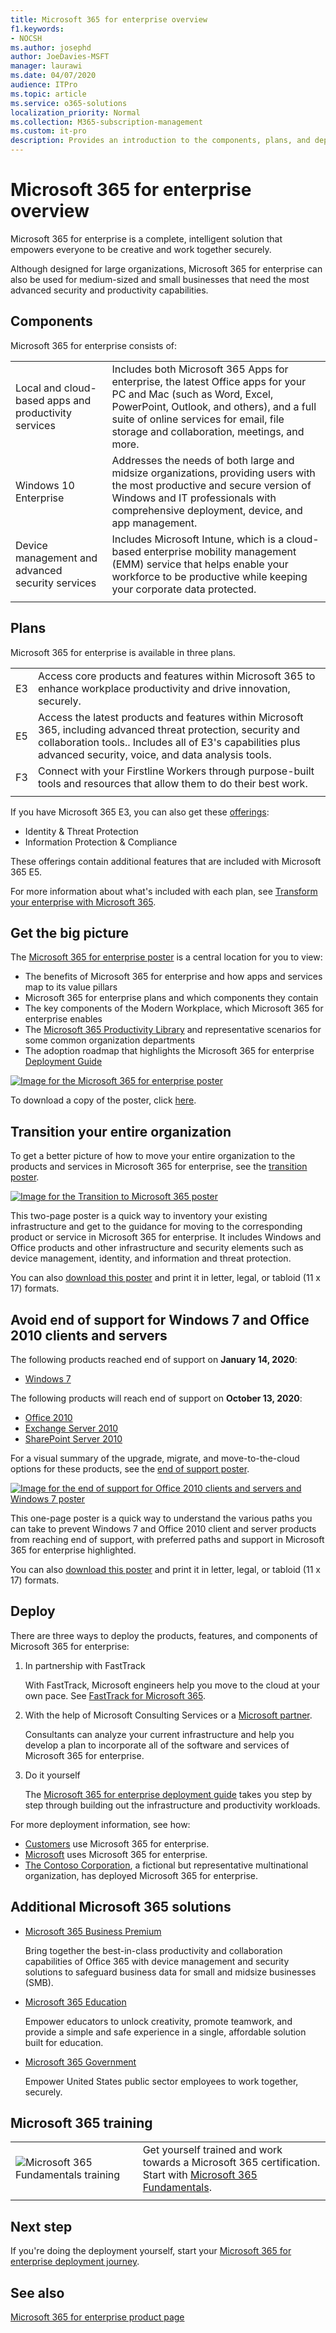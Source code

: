 ```yaml
---
title: Microsoft 365 for enterprise overview
f1.keywords:
- NOCSH
ms.author: josephd
author: JoeDavies-MSFT
manager: laurawi
ms.date: 04/07/2020
audience: ITPro
ms.topic: article
ms.service: o365-solutions
localization_priority: Normal
ms.collection: M365-subscription-management
ms.custom: it-pro
description: Provides an introduction to the components, plans, and deployment paths for Microsoft 365 for enterprise.
---
```


# Microsoft 365 for enterprise overview

Microsoft 365 for enterprise is a complete, intelligent solution that empowers everyone to be creative and work together securely. 

Although designed for large organizations, Microsoft 365 for enterprise can also be used for medium-sized and small businesses that need the most advanced security and productivity capabilities. 

## Components

Microsoft 365 for enterprise consists of:

|||
|:-------|:-----|
| Local and cloud-based apps and productivity services | Includes both Microsoft 365 Apps for enterprise, the latest Office apps for your PC and Mac (such as Word, Excel, PowerPoint, Outlook, and others), and a full suite of online services for email, file storage and collaboration, meetings, and more. |
| Windows 10 Enterprise | Addresses the needs of both large and midsize organizations, providing users with the most productive and secure version of Windows and IT professionals with comprehensive deployment, device, and app management. |
| Device management and advanced security services | Includes Microsoft Intune, which is a cloud-based enterprise mobility management (EMM) service that helps enable your workforce to be productive while keeping your corporate data protected. |
|||

## Plans

Microsoft 365 for enterprise is available in three plans.

|||
|:-------|:-----|
| E3 | Access core products and features within Microsoft 365 to enhance workplace productivity and drive innovation, securely. |
| E5 | Access the latest products and features within Microsoft 365, including advanced threat protection, security and collaboration tools.. Includes all of E3's capabilities plus advanced security, voice, and data analysis tools. |
| F3 | Connect with your Firstline Workers through purpose-built tools and resources that allow them to do their best work. |
|||

If you have Microsoft 365 E3, you can also get these [offerings](https://www.microsoft.com/microsoft-365/blog/2019/01/02/introducing-new-advanced-security-and-compliance-offerings-for-microsoft-365/):

- Identity & Threat Protection
- Information Protection & Compliance

These offerings contain additional features that are included with Microsoft 365 E5.

For more information about what's included with each plan, see [Transform your enterprise with Microsoft 365](https://www.microsoft.com/microsoft-365/compare-microsoft-365-enterprise-plans).

## Get the big picture

The [Microsoft 365 for enterprise poster](../media/m365-poster/Microsoft365Enterprise.pdf) is a central location for you to view:

- The benefits of Microsoft 365 for enterprise and how apps and services map to its value pillars
- Microsoft 365 for enterprise plans and which components they contain 
- The key components of the Modern Workplace, which Microsoft 365 for enterprise enables
- The [Microsoft 365 Productivity Library](https://www.microsoft.com/microsoft-365/success/) and representative scenarios for some common organization departments
- The adoption roadmap that highlights the Microsoft 365 for enterprise [Deployment Guide](deploy-microsoft-365-enterprise.md)

[![Image for the Microsoft 365 for enterprise poster](../media/m365-poster/m365e-poster.png)](../media/m365-poster/Microsoft365Enterprise.pdf)

To download a copy of the poster, click [here](https://github.com/MicrosoftDocs/microsoft-365-docs/raw/public/microsoft-365/media/m365-poster/Microsoft365Enterprise.pdf).


## Transition your entire organization

To get a better picture of how to move your entire organization to the products and services in Microsoft 365 for enterprise, see the [transition poster](../media/deploy-microsoft-365-enterprise/transition-org-to-m365.pdf).

[![Image for the Transition to Microsoft 365 poster](../media/deploy-microsoft-365-enterprise/transition-org-to-m365.png)](../media/deploy-microsoft-365-enterprise/transition-org-to-m365.pdf)

This two-page poster is a quick way to inventory your existing infrastructure and get to the guidance for moving to the corresponding product or service in Microsoft 365 for enterprise. It includes Windows and Office products and other infrastructure and security elements such as device management, identity, and information and threat protection.

You can also [download this poster](https://github.com/MicrosoftDocs/microsoft-365-docs/raw/public/microsoft-365/media/deploy-microsoft-365-enterprise/transition-org-to-m365.pdf) and print it in letter, legal, or tabloid (11 x 17) formats.

## Avoid end of support for Windows 7 and Office 2010 clients and servers

The following products reached end of support on **January 14, 2020**:

- [Windows 7](https://aka.ms/win7upgrade)

The following products will reach end of support on **October 13, 2020**:

- [Office 2010](https://docs.microsoft.com/DeployOffice/office-2010-end-support-roadmap)
- [Exchange Server 2010](https://docs.microsoft.com/office365/enterprise/exchange-2010-end-of-support)
- [SharePoint Server 2010](https://docs.microsoft.com/office365/enterprise/upgrade-from-sharepoint-2010)

For a visual summary of the upgrade, migrate, and move-to-the-cloud options for these products, see the [end of support poster](../media/migration-microsoft-365-enterprise-workload/Office2010Windows7EndOfSupport.pdf).

[![Image for the end of support for Office 2010 clients and servers and Windows 7 poster](../media/migration-microsoft-365-enterprise-workload/office2010-windows7-end-of-support.png)](../media/migration-microsoft-365-enterprise-workload/Office2010Windows7EndOfSupport.pdf)

This one-page poster is a quick way to understand the various paths you can take to prevent Windows 7 and Office 2010 client and server products from reaching end of support, with preferred paths and support in Microsoft 365 for enterprise highlighted.

You can also [download this poster](https://github.com/MicrosoftDocs/microsoft-365-docs/raw/public/microsoft-365/media/migration-microsoft-365-enterprise-workload/Office2010Windows7EndOfSupport.pdf) and print it in letter, legal, or tabloid (11 x 17) formats.

## Deploy

There are three ways to deploy the products, features, and components of Microsoft 365 for enterprise:

1. In partnership with FastTrack
  
   With FastTrack, Microsoft engineers help you move to the cloud at your own pace. See [FastTrack for Microsoft 365](https://fasttrack.microsoft.com/microsoft365).
  
2. With the help of Microsoft Consulting Services or a [Microsoft partner](https://partner.microsoft.com/).

   Consultants can analyze your current infrastructure and help you develop a plan to incorporate all of the software and services of Microsoft 365 for enterprise.

3. Do it yourself

   The [Microsoft 365 for enterprise deployment guide](deploy-microsoft-365-enterprise.md) takes you step by step through building out the infrastructure and productivity workloads. 

For more deployment information, see how:

- [Customers](deploy-microsoft-365-enterprise.md#how-customers-use-microsoft-365-for-enterprise)  use Microsoft 365 for enterprise.
- [Microsoft](deploy-microsoft-365-enterprise.md#how-microsoft-uses-microsoft-365-for-enterprise) uses Microsoft 365 for enterprise.
- [The Contoso Corporation](contoso-overview.md), a fictional but representative multinational organization, has deployed Microsoft 365 for enterprise.

## Additional Microsoft 365 solutions

- [Microsoft 365 Business Premium](https://docs.microsoft.com/microsoft-365/business/)
 
  Bring together the best-in-class productivity and collaboration capabilities of Office 365 with device management and security solutions to safeguard business data for small and midsize businesses (SMB).

- [Microsoft 365 Education](https://docs.microsoft.com/education)
 
  Empower educators to unlock creativity, promote teamwork, and provide a simple and safe experience in a single, affordable solution built for education.

- [Microsoft 365 Government](https://www.microsoft.com/microsoft-365/government)
 
  Empower United States public sector employees to work together, securely.

## Microsoft 365 training

|||
|:-------|:-----|
![Microsoft 365 Fundamentals training](../media/m365-poster/m365-fundamentals.svg)| Get yourself trained and work towards a Microsoft 365 certification. <BR> Start with [Microsoft 365 Fundamentals](https://docs.microsoft.com/learn/paths/m365-fundamentals/).
|||


## Next step

If you're doing the deployment yourself, start your [Microsoft 365 for enterprise deployment journey](deploy-microsoft-365-enterprise.md).

## See also

[Microsoft 365 for enterprise product page](https://www.microsoft.com/microsoft-365/enterprise)
